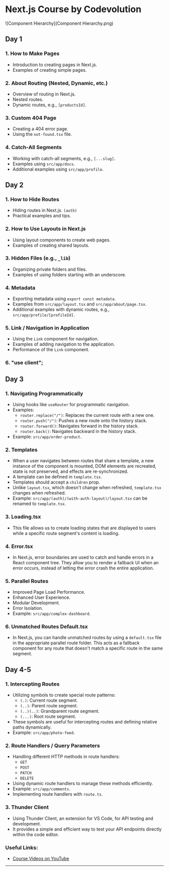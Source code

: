 # Next.js Course by Codevolution

![Component Hierarchy](Component Hierarchy.png)

## Day 1

### 1. How to Make Pages
- Introduction to creating pages in Next.js.
- Examples of creating simple pages.

### 2. About Routing (Nested, Dynamic, etc.)
- Overview of routing in Next.js.
- Nested routes.
- Dynamic routes, e.g., `[productsId]`.

### 3. Custom 404 Page
- Creating a 404 error page.
- Using the `not-found.tsx` file.

### 4. Catch-All Segments
- Working with catch-all segments, e.g., `[...slug]`.
- Examples using `src/app/docs`.
- Additional examples using `src/app/profile`.

## Day 2

### 1. How to Hide Routes
- Hiding routes in Next.js. `(auth)`
- Practical examples and tips.

### 2. How to Use Layouts in Next.js
- Using layout components to create web pages.
- Examples of creating shared layouts.

### 3. Hidden Files (e.g., `_lib`)
- Organizing private folders and files.
- Examples of using folders starting with an underscore.

### 4. Metadata
- Exporting metadata using `export const metadata`.
- Examples from `src/app/layout.tsx` and `src/app/about/page.tsx`.
- Additional examples with dynamic routes, e.g., `src/app/profile/[profileId]`.

### 5. Link / Navigation in Application
- Using the `Link` component for navigation.
- Examples of adding navigation to the application.
- Performance of the `Link` component.

### 6. "use client";

## Day 3

### 1. Navigating Programmatically
- Using hooks like `useRouter` for programmatic navigation.
- Examples:
  - `router.replace("/")`: Replaces the current route with a new one.
  - `router.push("/")`: Pushes a new route onto the history stack.
  - `router.forward()`: Navigates forward in the history stack.
  - `router.back()`: Navigates backward in the history stack.
- Example: `src/app/order-product`.

### 2. Templates
- When a user navigates between routes that share a template, a new instance of the component is mounted, DOM elements are recreated, state is not preserved, and effects are re-synchronized.
- A template can be defined in `template.tsx`.
- Templates should accept a `children` prop.
- Unlike `layout.tsx`, which doesn't change when refreshed, `template.tsx` changes when refreshed.
- Example: `src/app/(auth)/(with-auth-layout)/layout.tsx` can be renamed to `template.tsx`.

### 3. Loading.tsx
- This file allows us to create loading states that are displayed to users while a specific route segment's content is loading.

### 4. Error.tsx
- In Next.js, error boundaries are used to catch and handle errors in a React component tree. They allow you to render a fallback UI when an error occurs, instead of letting the error crash the entire application.

### 5. Parallel Routes
- Improved Page Load Performance.
- Enhanced User Experience.
- Modular Development.
- Error Isolation.
- Example: `src/app/complex-dashboard`.

### 6. Unmatched Routes Default.tsx
- In Next.js, you can handle unmatched routes by using a `default.tsx` file in the appropriate parallel route folder. This acts as a fallback component for any route that doesn't match a specific route in the same segment.

## Day 4-5

### 1. Intercepting Routes
- Utilizing symbols to create special route patterns:
  - `(.)`: Current route segment.
  - `(..)`: Parent route segment.
  - `(..)(..)`: Grandparent route segment.
  - `(...)`: Root route segment.
- These symbols are useful for intercepting routes and defining relative paths dynamically.
- Example: `src/app/photo-feed`.

### 2. Route Handlers / Query Parameters
- Handling different HTTP methods in route handlers:
  - `GET`
  - `POST`
  - `PATCH`
  - `DELETE`
- Using dynamic route handlers to manage these methods efficiently.
- Example: `src/app/comments`.
- Implementing route handlers with `route.ts`.

### 3. Thunder Client
- Using Thunder Client, an extension for VS Code, for API testing and development.
- It provides a simple and efficient way to test your API endpoints directly within the code editor.

### Useful Links:
- [Course Videos on YouTube](https://www.youtube.com/watch?v=ZjAqacIC_3c&list=PLC3y8-rFHvwjOKd6gdf4QtV1uYNiQnruI&ab_channel=Codevolution)

---
